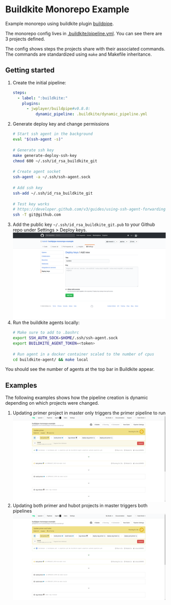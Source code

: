 # Buildkite Monorepo Example

Example monorepo using buildkite plugin [buildpipe](https://github.com/jwplayer/buildpipe-buildkite-plugin/).

The monorepo config lives in [.buildkite/pipeline.yml](./.buildkite/pipeline.yml).
You can see there are 3 projects defined.

The config shows steps the projects share with their associated commands. The commands are standardized using `make` and Makefile inheritance.

## Getting started

1. Create the initial pipeline:
    ```yaml
    steps:
      - label: ":buildkite:"
        plugins:
          - jwplayer/buildpipe#v0.8.0:
              dynamic_pipeline: .buildkite/dynamic_pipeline.yml
    ```
1. Generate deploy key and change permissions
    ```bash
    # Start ssh agent in the background
    eval "$(ssh-agent -s)"

    # Generate ssh key
    make generate-deploy-ssh-key
    chmod 600 ~/.ssh/id_rsa_buildkite_git

    # Create agent socket
    ssh-agent -a ~/.ssh/ssh-agent.sock

    # Add ssh key
    ssh-add ~/.ssh/id_rsa_buildkite_git

    # Test key works
    # https://developer.github.com/v3/guides/using-ssh-agent-forwarding/
    ssh -T git@github.com
    ```
1. Add the public key `~/.ssh/id_rsa_buildkite_git.pub` to your Github repo under Settings > Deploy keys.
    ![Add deploy key](images/1-add-deploy-key.png)
1. Run the buildkite agents locally:
    ```bash
    # Make sure to add to .bashrc
    export SSH_AUTH_SOCK=$HOME/.ssh/ssh-agent.sock
    export BUILDKITE_AGENT_TOKEN=<token>

    # Run agent in a docker container scaled to the number of cpus
    cd buildkite-agent/ && make local
    ```
You should see the number of agents at the top bar in Buildkite appear.

## Examples

The following examples shows how the pipeline creation is dynamic depending on which projects
were changed.

1. Updating primer project in master only triggers the primer pipeline to run
    ![Update single project](images/2-update-primer.png)
1. Updating both primer and hubot projects in master triggers both pipelines
    ![Update multiple projects](images/3-update-primer-and-hubot.png)
